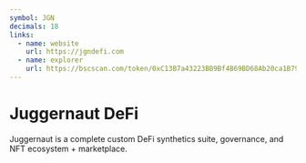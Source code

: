 ```yaml
---
symbol: JGN
decimals: 18
links:
  - name: website
    url: https://jgndefi.com
  - name: explorer
    url: https://bscscan.com/token/0xC13B7a43223BB9Bf4B69BD68Ab20ca1B79d81C75
---
```


# Juggernaut DeFi

Juggernaut is a complete custom DeFi synthetics suite, governance, and NFT ecosystem + marketplace.
